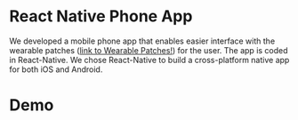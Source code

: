 # React Native Phone App

We developed a mobile phone app that enables easier interface with the wearable patches ([link to Wearable Patches!](https://github.com/mohnikbakht/Cardio_Wearable_Patch)) for the user. The app is coded in React-Native. We chose React-Native to build a cross-platform native app for both iOS and Android. 

# Demo
